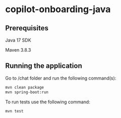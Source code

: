 # copilot-onboarding-java

## Prerequisites
Java 17 SDK

Maven 3.8.3

## Running the application
Go to /chat folder and run the following command(s):
```bash
mvn clean package
mvn spring-boot:run
```
To run tests use the following command:
```bash
mvn test
```